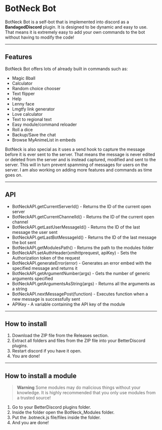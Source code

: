 BotNeck Bot
==========
BotNeck Bot is a self-bot that is implemented into discord as a **BandagedDiscord** plugin. It is designed to be dynamic and easy to use. That means it is extremely easy to add your own commands to the bot without having to modify the code!

----------

Features
--------

BotNeck Bot offers lots of already built in commands such as:

 - Magic 8ball
 - Calculator
 - Random choice chooser
 - Text flipper
 - Help
 - Lenny face
 - Lmgtfy link generator
 - Love calculator
 - Text to regional text
 - Easy module/command reloader
 - Roll a dice
 - Backup/Save the chat
 - Browse MyAnimeList in embeds

BotNeck is also special as it uses a send hook to capture the message before it is ever sent to the server. That means the message is never edited or deleted from the server and is instead captured, modified and sent to the server. This will in turn prevent spamming of messages for users on the server.
I am also working on adding more features and commands as time goes on.


----------

API
---

 - BotNeckAPI.getCurrentServerId() - Returns the ID of the current open server
 - BotNeckAPI.getCurrentChannelId() - Returns the ID of the current open channel
 - BotNeckAPI.getLastUserMessageId() - Returns the ID of the last message the user sent
 - BotNeckAPI.getLastBotMessageId() - Returns the ID of the last message the bot sent
 - BotNeckAPI.getModulesPath() - Returns the path to the modules folder
 - BotNeckAPI.setAuthHeader(xmlhttprequest, apiKey) - Sets the Authorization token of the request
 - BotNeckAPI.generateError(error) - Generates an error embed with the specified message and returns it
 - BotNeckAPI.getArgumentNumber(args) - Gets the number of generic arguments specified
 - BotNeckAPI.getArgumentsAsString(args) - Returns all the arguments as a string
 - BotNeckAPI.nextMessagePost(function) - Executes function when a new message is successfully sent
 - APIKey - A variable containing the API key of the module


----------

How to install
--------------

 1. Download the ZIP file from the Releases section.
 2. Extract all folders and files from the ZIP file into your BetterDiscord plugins.
 3. Restart discord if you have it open.
 4. You are done!


----------

How to install a module
-----------------------
> **Warning**
> Some modules may do malicious things without your knowledge. It is highly recommended that you only use modules from a trusted source!

 1. Go to your BetterDiscord plugins folder.
 2. Inside the folder open the BotNeck_Modules folder.
 3. Put the .botneck.js file/files inside the folder.
 4. And you are done!
